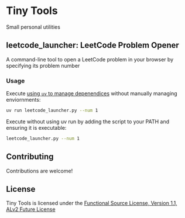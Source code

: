 # Tiny Tools
Small personal utilities  

## leetcode_launcher: LeetCode Problem Opener

A command-line tool to open a LeetCode problem in your browser by specifying its problem number

### Usage


Execute [using `uv` to manage depenendices](https://docs.astral.sh/uv/guides/scripts/) without manually managing enviornments:

```sh
uv run leetcode_launcher.py --num 1
```

Execute without using uv run by adding the script to your PATH and ensuring it is executable:

```sh
leetcode_launcher.py --num 1
```

## Contributing

Contributions are welcome! 

## License
Tiny Tools is licensed under the [Functional Source License, Version 1.1, ALv2 Future License](https://fair.io/licenses/)